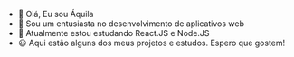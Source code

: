 - 👋 Olá, Eu sou Áquila
- 👀 Sou um entusiasta no desenvolvimento de aplicativos web
- 🌱 Atualmente estou estudando React.JS e Node.JS
- :smiley: Aqui estão alguns dos meus projetos e estudos. Espero que gostem!
<!---
AquilaDDev/AquilaDDev is a ✨ special ✨ repository because its `README.md` (this file) appears on your GitHub profile.
You can click the Preview link to take a look at your changes.
--->
